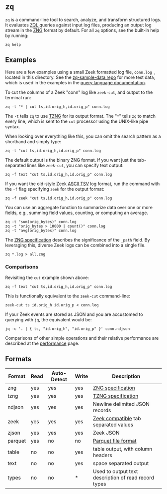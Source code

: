 # `zq`

`zq` is a command-line tool to search, analyze, and transform structured logs. 
 It evaluates [ZQL ](../.../zql/docs/README.md) queries against input log
  files, producing an output log stream in the [ZNG](../../zng/docs/spec.md)
  format by default. For all `zq` options, see the built-in help by running:

```
zq help
```

## Examples

Here are a few examples using a small Zeek formatted log file, `conn.log
`, located in this directory. See the
[zq-sample-data repo](https://github.com/brimsec/zq-sample-data) for more test
data, which is used in the examples in the
[query language documentation](../../zql/docs/README.md).

To cut the columns of a Zeek "conn" log like `zeek-cut`, and output to the
 terminal run:

```
zq -t "* | cut ts,id.orig_h,id.orig_p" conn.log
```

The `-t` tells `zq` to use [TZNG](../../zng/docs/spec.md#4-zng-text-format-tzng)
for its output format. The "`*`" 
tells `zq` to match every line, which is sent to the `cut` processor
using the UNIX-like pipe syntax.

When looking over everything like this, you can omit the search pattern
as a shorthand and simply type:
```
zq -t "cut ts,id.orig_h,id.orig_p" conn.log
```

The default output is the binary ZNG format.  If you want just the tab-separated
 lines like `zeek-cut`, you can specify text output:
```
zq -f text "cut ts,id.orig_h,id.orig_p" conn.log
```
If you want the old-style Zeek [ASCII TSV](https://docs.zeek.org/en/stable/examples/logs/)
log format, run the command with the `-f` flag specifying `zeek` for the output
format:
```
zq -f zeek "cut ts,id.orig_h,id.orig_p" conn.log
```
You can use an aggregate function to summarize data over one or
more fields, e.g., summing field values, counting, or computing an average.
```
zq -t "sum(orig_bytes)" conn.log
zq -t "orig_bytes > 10000 | count()" conn.log
zq -t "avg(orig_bytes)" conn.log
```

The [ZNG specification](../../zng/docs/spec.md) describes the significance of
 the
`_path` field.  By leveraging this, diverse Zeek logs can be combined into a single
file.
```
zq *.log > all.zng
```

### Comparisons

Revisiting the `cut` example shown above:

```
zq -f text "cut ts,id.orig_h,id.orig_p" conn.log
```

This is functionally equivalent to the `zeek-cut` command-line:

```
zeek-cut ts id.orig_h id.orig_p < conn.log
```

If your Zeek events are stored as JSON and you are accustomed to querying with `jq`,
the equivalent would be:

```
jq -c '. | { ts, "id.orig_h", "id.orig_p" }' conn.ndjson
```

Comparisons of other simple operations and their relative performance are described
at the [performance](../../performance/README.md) page.


## Formats

| Format | Read | Auto-Detect | Write | Description |
|--------|------|-------------|-------|-------------|
| zng | yes | yes | yes | [ZNG specification](../../zng/docs/spec.md) |
| tzng | yes | yes | yes | [TZNG specification](../../zng/docs/spec.md#4-zng-text-format-tzng) |
| ndjson | yes | yes | yes | Newline delimited JSON records |
| zeek  | yes | yes | yes | [Zeek compatible](https://docs.zeek.org/en/stable/examples/logs/) tab separated values |
| zjson | yes | yes | yes | Zeek JSON |
| parquet | yes | no | no | [Parquet file format](https://github.com/apache/parquet-format#file-format)
| table | no | no | yes | table output, with column headers |
| text | no | no | yes | space separated output |
| types | no | no | * | Used to output text description of read record types |
